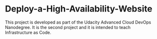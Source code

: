 # Deploy-a-High-Availability-Website
This project is developed as part of the Udacity Advanced Cloud DevOps Nanodegree. It is the second project and it is intended to teach Infrastructure as Code.
